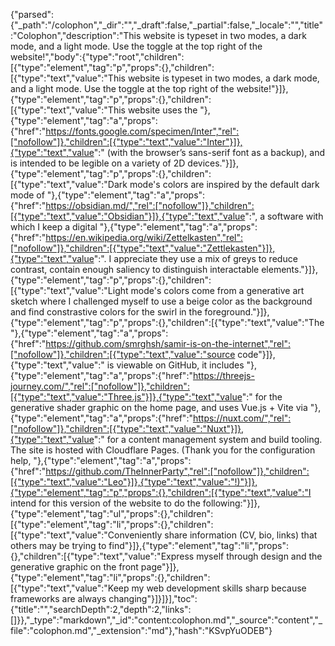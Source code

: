 {"parsed":{"_path":"/colophon","_dir":"","_draft":false,"_partial":false,"_locale":"","title":"Colophon","description":"This website is typeset in two modes, a dark mode, and a light mode. Use the toggle at the top right of the website!","body":{"type":"root","children":[{"type":"element","tag":"p","props":{},"children":[{"type":"text","value":"This website is typeset in two modes, a dark mode, and a light mode. Use the toggle at the top right of the website!"}]},{"type":"element","tag":"p","props":{},"children":[{"type":"text","value":"This website uses the "},{"type":"element","tag":"a","props":{"href":"https://fonts.google.com/specimen/Inter","rel":["nofollow"]},"children":[{"type":"text","value":"Inter"}]},{"type":"text","value":" (with the browser’s sans-serif font as a backup), and is intended to be legible on a variety of 2D devices."}]},{"type":"element","tag":"p","props":{},"children":[{"type":"text","value":"Dark mode's colors are inspired by the default dark mode of "},{"type":"element","tag":"a","props":{"href":"https://obsidian.md/","rel":["nofollow"]},"children":[{"type":"text","value":"Obsidian"}]},{"type":"text","value":", a software with which I keep a digital "},{"type":"element","tag":"a","props":{"href":"https://en.wikipedia.org/wiki/Zettelkasten","rel":["nofollow"]},"children":[{"type":"text","value":"Zettlekasten"}]},{"type":"text","value":". I appreciate they use a mix of greys to reduce contrast, contain enough saliency to distinguish interactable elements."}]},{"type":"element","tag":"p","props":{},"children":[{"type":"text","value":"Light mode's colors come from a generative art sketch where I challenged myself to use a beige color as the background and find constrastive colors for the swirl in the foreground."}]},{"type":"element","tag":"p","props":{},"children":[{"type":"text","value":"The "},{"type":"element","tag":"a","props":{"href":"https://github.com/smrghsh/samir-is-on-the-internet","rel":["nofollow"]},"children":[{"type":"text","value":"source code"}]},{"type":"text","value":" is viewable on GitHub, it includes "},{"type":"element","tag":"a","props":{"href":"https://threejs-journey.com/","rel":["nofollow"]},"children":[{"type":"text","value":"Three.js"}]},{"type":"text","value":" for the generative shader graphic on the home page, and uses Vue.js + Vite via "},{"type":"element","tag":"a","props":{"href":"https://nuxt.com/","rel":["nofollow"]},"children":[{"type":"text","value":"Nuxt"}]},{"type":"text","value":" for a content management system and build tooling. The site is hosted with Cloudflare Pages. (Thank you for the configuration help, "},{"type":"element","tag":"a","props":{"href":"https://github.com/TheInnerParty","rel":["nofollow"]},"children":[{"type":"text","value":"Leo"}]},{"type":"text","value":"!)"}]},{"type":"element","tag":"p","props":{},"children":[{"type":"text","value":"I intend for this version of the website to do the following:"}]},{"type":"element","tag":"ul","props":{},"children":[{"type":"element","tag":"li","props":{},"children":[{"type":"text","value":"Conveniently share information (CV, bio, links) that others may be trying to find"}]},{"type":"element","tag":"li","props":{},"children":[{"type":"text","value":"Express myself through design and the generative graphic on the front page"}]},{"type":"element","tag":"li","props":{},"children":[{"type":"text","value":"Keep my web development skills sharp because frameworks are always changing"}]}]}],"toc":{"title":"","searchDepth":2,"depth":2,"links":[]}},"_type":"markdown","_id":"content:colophon.md","_source":"content","_file":"colophon.md","_extension":"md"},"hash":"KSvpYuODEB"}